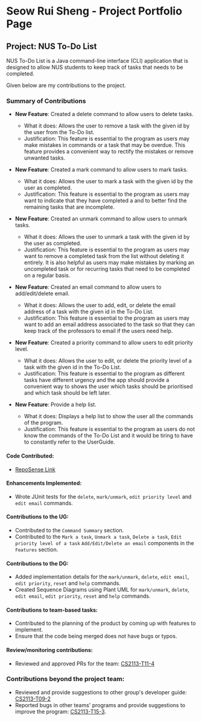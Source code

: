 # Seow Rui Sheng - Project Portfolio Page

## Project: NUS To-Do List
NUS To-Do List is a Java command-line interface (CLI) application that is designed to allow NUS students to keep track
of tasks that needs to be completed.

Given below are my contributions to the project.

### Summary of Contributions

- **New Feature**: Created a delete command to allow users to delete tasks.
    - What it does: Allows the user to remove a task with the given id by the user from the To-Do list.
    - Justification: This feature is essential to the program as users may make mistakes in commands or a task that may
      be overdue. This feature provides a convenient way to rectify the mistakes or remove unwanted tasks.

- **New Feature**: Created a mark command to allow users to mark tasks.
    - What it does: Allows the user to mark a task with the given id by the user as completed.
    - Justification: This feature is essential to the program as users may want to indicate that they have completed a
      and to better find the remaining tasks that are incomplete.

- **New Feature**: Created an unmark command to allow users to unmark tasks.
    - What it does: Allows the user to unmark a task with the given id by the user as completed.
    - Justification: This feature is essential to the program as users may want to remove a completed task from the list
      without deleting it entirely. It is also helpful as users may make mistakes by marking an uncompleted task or for
      recurring tasks that need to be completed on a regular basis.

- **New Feature**: Created an email command to allow users to add/edit/delete email.
    - What it does: Allows the user to add, edit, or delete the email address of a task with the given id in the To-Do List.
    - Justification: This feature is essential to the program as users may want to add an email address associated to the
      task so that they can keep track of the professors to email if the users need help.

- **New Feature**: Created a priority command to allow users to edit priority level.
    - What it does: Allows the user to edit, or delete the priority level of a task with the given id in the To-Do List.
    - Justification: This feature is essential to the program as different tasks have different urgency and the app
      should provide a convenient way to shows the user which tasks should be prioritised and which task should be left later.

- **New Feature**: Provide a help list.
    - What it does: Displays a help list to show the user all the commands of the program.
    - Justification: This feature is essential to the program as users do not know the commands of the To-Do List and it
      would be tiring to have to constantly refer to the UserGuide.


#### Code Contributed:
- [RepoSense Link](https://nus-cs2113-ay2223s2.github.io/tp-dashboard/?search=ruishenggit&breakdown=true&sort=groupTitle%20dsc&sortWithin=title&since=2023-02-17&timeframe=commit&mergegroup=&groupSelect=groupByRepos&checkedFileTypes=docs~functional-code~test-code~other)

#### Enhancements Implemented:
- Wrote JUnit tests for the `delete`, `mark/unmark`, `edit priority level` and `edit email` commands.

#### Contributions to the UG:
- Contributed to the `Command Summary` section.
- Contributed to the `Mark a task`, `Unmark a task`, `Delete a task`, `Edit priority level of a task`
  `Add/Edit/Delete an email` components in the `Features` section.

#### Contributions to the DG:
- Added implementation details for the `mark/unmark`, `delete`, `edit email`, `edit priority`, `reset` and `help`
  commands.
- Created Sequence Diagrams using Plant UML for `mark/unmark`, `delete`, `edit email`, `edit priority`, `reset` and
  `help` commands.

#### Contributions to team-based tasks:
- Contributed to the planning of the product by coming up with features to implement.
- Ensure that the code being merged does not have bugs or typos.

#### Review/monitoring contributions:
- Reviewed and approved PRs for the team: [CS2113-T11-4](https://github.com/AY2223S2-CS2113-T11-4/tp/pulls?q=is%3Apr+is%3Aclosed)

### Contributions beyond the project team:
- Reviewed and provide suggestions to other group's developer guide: [CS2113-T09-2](https://github.com/nus-cs2113-AY2223S2/tp/pulls?q=is%3Aopen+is%3Apr+CS2113T-T09-2+)
- Reported bugs in other teams' programs and provide suggestions to improve the program: [CS2113-T15-3](https://github.com/RuiShengGit/ped/issues).